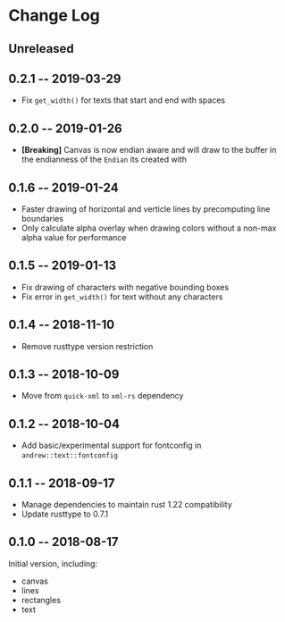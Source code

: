 # Change Log

## Unreleased

## 0.2.1 -- 2019-03-29

- Fix `get_width()` for texts that start and end with spaces

## 0.2.0 -- 2019-01-26

- **[Breaking]** Canvas is now endian aware and will draw to the buffer in the endianness of the `Endian` its created with

## 0.1.6 -- 2019-01-24

- Faster drawing of horizontal and verticle lines by precomputing line boundaries
- Only calculate alpha overlay when drawing colors without a non-max alpha value for performance

## 0.1.5 -- 2019-01-13

- Fix drawing of characters with negative bounding boxes
- Fix error in `get_width()` for text without any characters

## 0.1.4 -- 2018-11-10

- Remove rusttype version restriction

## 0.1.3 -- 2018-10-09

- Move from `quick-xml` to `xml-rs` dependency 

## 0.1.2 -- 2018-10-04

- Add basic/experimental support for fontconfig in `andrew::text::fontconfig`

## 0.1.1 -- 2018-09-17

- Manage dependencies to maintain rust 1.22 compatibility
- Update rusttype to 0.7.1

## 0.1.0 -- 2018-08-17

Initial version, including:

- canvas
- lines
- rectangles
- text
